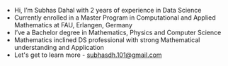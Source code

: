 - Hi, I’m Subhas Dahal with 2 years of experience in Data Science
- Currently enrolled in a Master Program in Computational and Applied Mathematics at FAU, Erlangen, Germany
- I’ve a Bachelor degree in Mathematics, Physics and Computer Science
- Mathematics inclined DS professional with strong Mathematical understanding and Application
- Let's get to learn more - subhasdh.101@gmail.com
